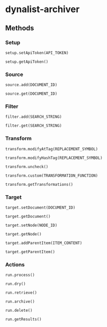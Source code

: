 # dynalist-archiver

## Methods

### Setup

`setup.setApiToken(API_TOKEN)`

`setup.getApiToken()`

### Source

`source.add(DOCUMENT_ID)`

`source.get(DOCUMENT_ID)`

### Filter

`filter.add(SEARCH_STRING)`

`filter.get(SEARCH_STRING)`

### Transform

`transform.modifyAtTag(REPLACEMENT_SYMBOL)`

`transform.modifyHashTag(REPLACEMENT_SYMBOL)`

`transform.uncheck()`

`transform.custom(TRANSFORMATION_FUNCTION)`

`transform.getTransformations()`

### Target

`target.setDocument(DOCUMENT_ID)`

`target.getDocument()`

`target.setNode(NODE_ID)`

`target.getNode()`

`target.addParentItem(ITEM_CONTENT)`

`target.getParentItem()`

### Actions

`run.process()`

`run.dry()`

`run.retrieve()`

`run.archive()`

`run.delete()`

`run.getResults()`
